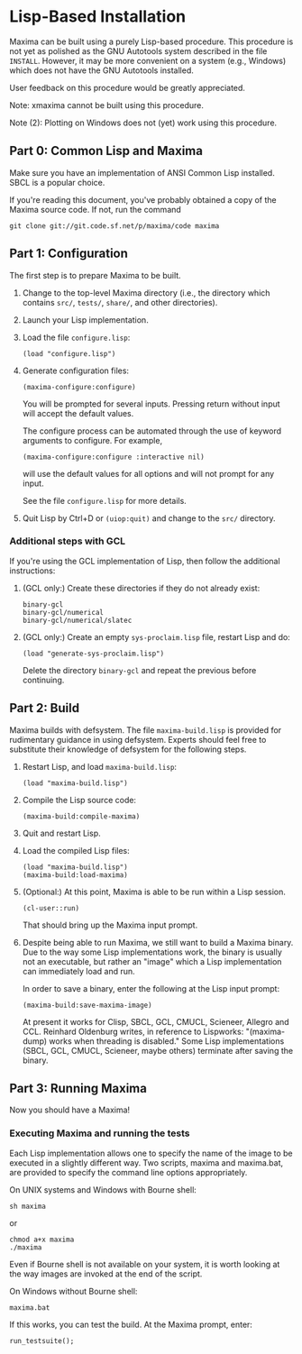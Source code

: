# Lisp-Based Installation

Maxima can be built using a purely Lisp-based procedure. This
procedure is not yet as polished as the GNU Autotools system described
in the file `INSTALL`. However, it may be more convenient on a system
(e.g., Windows) which does not have the GNU Autotools installed.

User feedback on this procedure would be greatly appreciated.

Note: xmaxima cannot be built using this procedure.

Note (2): Plotting on Windows does not (yet) work using this procedure.

## Part 0: Common Lisp and Maxima

Make sure you have an implementation of ANSI Common Lisp
installed. SBCL is a popular choice.

If you're reading this document, you've probably obtained a copy of
the Maxima source code. If not, run the command

```
git clone git://git.code.sf.net/p/maxima/code maxima
```

## Part 1: Configuration

The first step is to prepare Maxima to be built.

1. Change to the top-level Maxima directory (i.e., the directory which
   contains `src/`, `tests/`, `share/`, and other directories).

2. Launch your Lisp implementation.

3. Load the file `configure.lisp`:

   ```
   (load "configure.lisp")
   ```

4. Generate configuration files:

   ```
   (maxima-configure:configure)
   ```

   You will be prompted for several inputs. Pressing return without
   input will accept the default values.

   The configure process can be automated through the use of keyword
   arguments to configure. For example,

   ```
   (maxima-configure:configure :interactive nil)
    ```

   will use the default values for all options and will not prompt
   for any input.

   See the file `configure.lisp` for more details.

5. Quit Lisp by Ctrl+D or `(uiop:quit)` and change to the `src/`
   directory.

### Additional steps with GCL

If you're using the GCL implementation of Lisp, then follow the
additional instructions:

1. (GCL only:) Create these directories if they do not already exist:

   ```
   binary-gcl
   binary-gcl/numerical
   binary-gcl/numerical/slatec
   ```

2. (GCL only:) Create an empty `sys-proclaim.lisp` file, restart Lisp
   and do:

   ```
   (load "generate-sys-proclaim.lisp")
   ```

   Delete the directory `binary-gcl` and repeat the previous before
   continuing.

## Part 2: Build

Maxima builds with defsystem. The file `maxima-build.lisp` is provided
for rudimentary guidance in using defsystem. Experts should feel free
to substitute their knowledge of defsystem for the following steps.

1. Restart Lisp, and load `maxima-build.lisp`:

   ```
   (load "maxima-build.lisp")
   ```

2. Compile the Lisp source code:

   ```
   (maxima-build:compile-maxima)
   ```

3. Quit and restart Lisp.

4. Load the compiled Lisp files:

   ```
   (load "maxima-build.lisp")
   (maxima-build:load-maxima)
   ```

5. (Optional:) At this point, Maxima is able to be run within a Lisp session.

   ```
   (cl-user::run)
   ```

   That should bring up the Maxima input prompt.

6. Despite being able to run Maxima, we still want to build a Maxima
   binary. Due to the way some Lisp implementations work, the binary
   is usually not an executable, but rather an "image" which a Lisp
   implementation can immediately load and run.

   In order to save a binary, enter the following at the Lisp input
   prompt:

   ```
   (maxima-build:save-maxima-image)
   ```

   At present it works for Clisp, SBCL, GCL, CMUCL, Scieneer, Allegro
   and CCL.  Reinhard Oldenburg writes, in reference to Lispworks:
   "(maxima-dump) works when threading is disabled."  Some Lisp
   implementations (SBCL, GCL, CMUCL, Scieneer, maybe others)
   terminate after saving the binary.

## Part 3: Running Maxima

Now you should have a Maxima!

### Executing Maxima and running the tests

Each Lisp implementation allows one to specify the name of the image
to be executed in a slightly different way. Two scripts, maxima and
maxima.bat, are provided to specify the command line options
appropriately.

On UNIX systems and Windows with Bourne shell:

```
sh maxima
```

or

```
chmod a+x maxima
./maxima
```

Even if Bourne shell is not available on your system, it is worth
looking at the way images are invoked at the end of the script.

On Windows without Bourne shell:

```
maxima.bat
```

If this works, you can test the build. At the Maxima prompt, enter:

```
run_testsuite();
```
